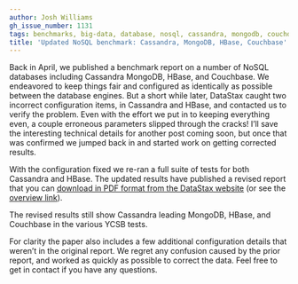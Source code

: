 ```yaml
---
author: Josh Williams
gh_issue_number: 1131
tags: benchmarks, big-data, database, nosql, cassandra, mongodb, couchdb
title: 'Updated NoSQL benchmark: Cassandra, MongoDB, HBase, Couchbase'
---
```


Back in April, we published a benchmark report on a number of NoSQL databases including Cassandra MongoDB, HBase, and Couchbase.  We endeavored to keep things fair and configured as identically as possible between the database engines.  But a short while later, DataStax caught two incorrect configuration items, in Cassandra and HBase, and contacted us to verify the problem.  Even with the effort we put in to keeping everything even, a couple erroneous parameters slipped through the cracks! I’ll save the interesting technical details for another post coming soon, but once that was confirmed we jumped back in and started work on getting corrected results.

With the configuration fixed we re-ran a full suite of tests for both Cassandra and HBase.  The updated results have published a revised report that you can [download in PDF format from the DataStax website](http://www.datastax.com/wp-content/themes/datastax-2014-08/files/NoSQL_Benchmarks_EndPoint.pdf) (or see the [overview link](http://www.datastax.com/apache-cassandra-leads-nosql-benchmark)).

The revised results still show Cassandra leading MongoDB, HBase, and Couchbase in the various YCSB tests.

For clarity the paper also includes a few additional configuration details that weren’t in the original report. We regret any confusion caused by the prior report, and worked as quickly as possible to correct the data. Feel free to get in contact if you have any questions.
